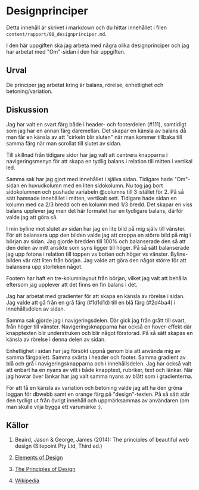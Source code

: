 ---
---
Designprinciper
=========================

Detta innehåll är skrivet i markdown och du hittar innehållet i filen `content/rapport/08_designprinciper.md`.

I den här uppgiften ska jag arbeta med några olika designprinciper och jag har arbetat med "Om"-sidan i den här uppgiften.

Urval
-------------------------

De principer jag arbetat kring är balans, rörelse, enhetlighet och betoning/variation.


Diskussion
-------------------------

Jag har valt en svart färg både i header- och footerdelen (#111), samtidigt som jag har en annan färg däremellan. Det skapar en känsla av balans då man får en känsla av att "cirkeln blir sluten" när man kommer tillbaka till samma färg när man scrollat till slutet av sidan.  

Till skillnad från tidigare sidor har jag valt att centrera knapparna i navigeringsmenyn för att skapa en tydlig balans i relation till mitten i vertikal led.  

Samma sak har jag gjort med innehållet i själva sidan. Tidigare hade "Om"-sidan en huvudkolumn med en liten sidokolumn. Nu tog jag bort sidokolumnen och pushade variabeln @columns till 3 istället för 2. På så sätt hamnade innehållet i mitten, vertikalt sett. Tidigare hade sidan en kolumn med ca 2/3 bredd och en kolumn med 1/3 bredd. Det skapar en viss balans upplever jag men det här formatet har en tydligare balans, därför valde jag att göra så.  

I min byline mot slutet av sidan har jag en lite bild på mig själv till vänster. För att balansera upp den bilden valde jag att croppa en större bild på mig i början av sidan. Jag gjorde bredden till 100% och balanserade den så att den delen av mitt ansikte som syns ligger till höger. På så sätt balanserade jag upp fotona i relation till toppen vs botten och höger vs vänster. Byline-bilden vär rätt liten från början. Jag valde att göra den något större för att balansera upp storleken något.  

Footern har haft en tre-kolumnlayout från början, vilket jag valt att behålla eftersom jag upplever att det finns en fin balans i det.  

Jag har arbetat med gradienter för att skapa en känsla av rörelse i sidan. Jag valde att gå från en grå färg (#1d1d1d) till en blå färg (#2d4ba4) i innehållsdelen av sidan.  

Samma sak gjorde jag i navigeringsdelen. Där gick jag från grått till svart, från höger till vänster. Navigeringsknapparna har också en hover-effekt där knapptexten blir understruken och blir något förstorad. På så sätt skapas en känsla av rörelse i denna delen av sidan.  

Enhetlighet i sidan har jag försökt uppnå genom bla att använda mig av samma färgpalett. Samma svärta i header och footer. Samma gradient av blå och grå i navigeringsknapparna och i innehållsdelen. Jag har också valt att enbart ha en nyans av vitt i både knapptext, rubriker, text och länkar. När jag hovrar över länkar har jag valt samma nyans av blått som i gradienterna.

För att få en känsla av variation och betoning valde jag att ha den gröna loggan för dbwebb samt en orange färg på "design"-texten. På så sätt står den tydligt ut från övrigt innehåll och uppmärksammas av användaren (om man skulle vilja bygga ett varumärke :).


Källor
-------------------------

1. Beaird, Jason & George, James (2014): The principles of beautiful web design (Sitepoint Pty Ltd, Third ed.)  

2. [Elements of Design](https://www.youtube.com/watch?v=x1WVvczqfDo&list=PLKtP9l5q3ce-oz7aoBkk-oEn4xzGbtqxU&index=1)  

3. [The Principles of Design](https://www.youtube.com/watch?v=ZK86XQ1iFVs&list=PLKtP9l5q3ce-oz7aoBkk-oEn4xzGbtqxU&index=2)  

4. [Wikipedia](https://en.wikipedia.org/wiki/Visual_design_elements_and_principles)

<br>
